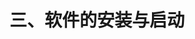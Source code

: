 # 三、软件的安装与启动

### &#x20;<a href="#toc32029" id="toc32029"></a>

### &#x20;<a href="#toc11679" id="toc11679"></a>

### &#x20;<a href="#toc23298" id="toc23298"></a>
